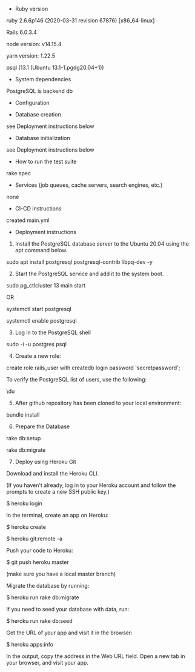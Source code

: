 * Ruby version

ruby 2.6.6p146 (2020-03-31 revision 67876) [x86_64-linux]

Rails 6.0.3.4

node version:  v14.15.4

yarn version:  1.22.5

psql (13.1 (Ubuntu 13.1-1.pgdg20.04+1))

* System dependencies

PostgreSQL is backend db

* Configuration

* Database creation

see Deployment instructions below

* Database initialization

see Deployment instructions below

* How to run the test suite

rake spec

* Services (job queues, cache servers, search engines, etc.)

none

* CI-CD instructions

created main.yml

* Deployment instructions


1. Install the PostgreSQL database server to the Ubuntu 20.04 using the apt command below.

sudo apt install postgresql postgresql-contrib libpq-dev -y

2. Start the PostgreSQL service and add it to the system boot.

sudo pg_ctlcluster 13 main start

OR

systemctl start postgresql

systemctl enable postgresql

3. Log in to the PostgreSQL shell

sudo -i -u postgres psql

4. Create a new role:

create role rails_user with createdb login password 'secretpassword';

To verify the PostgreSQL list of users, use the following:

\du

5. After github repository has been cloned to your local environment:

bundle install

6. Prepare the Database

rake db:setup

rake db:migrate

7. Deploy using Heroku Git

Download and install the Heroku CLI.

(If you haven't already, log in to your Heroku account and follow the prompts to create a new SSH public key.)

$ heroku login

In the terminal, create an app on Heroku:

$ heroku create

$ heroku git:remote -a <Name-of-heroku-app>

Push your code to Heroku:

$ git push heroku master   

(make sure you have a local master branch)

Migrate the database by running:

$ heroku run rake db:migrate

If you need to seed your database with data, run:

$ heroku run rake db:seed

Get the URL of your app and visit it in the browser:

$ heroku apps:info

In the output, copy the address in the Web URL field. Open a new tab in your browser, and visit your app.
